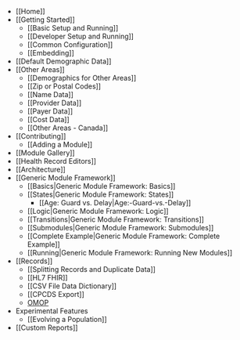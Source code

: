 - [[Home]]
- [[Getting Started]]
  - [[Basic Setup and Running]]
  - [[Developer Setup and Running]]
  - [[Common Configuration]]
  - [[Embedding]]
- [[Default Demographic Data]]
- [[Other Areas]]
  - [[Demographics for Other Areas]]
  - [[Zip or Postal Codes]]
  - [[Name Data]]
  - [[Provider Data]]
  - [[Payer Data]]
  - [[Cost Data]]
  - [[Other Areas - Canada]]
- [[Contributing]]
  - [[Adding a Module]]
- [[Module Gallery]]
- [[Health Record Editors]]
- [[Architecture]]
- [[Generic Module Framework]]
  - [[Basics|Generic Module Framework: Basics]]
  - [[States|Generic Module Framework: States]]
    - [[Age: Guard vs. Delay|Age:-Guard-vs.-Delay]]
  - [[Logic|Generic Module Framework: Logic]]
  - [[Transitions|Generic Module Framework: Transitions]]
  - [[Submodules|Generic Module Framework: Submodules]]
  - [[Complete Example|Generic Module Framework: Complete Example]]
  - [[Running|Generic Module Framework: Running New Modules]]
- [[Records]]
  - [[Splitting Records and Duplicate Data]]
  - [[HL7 FHIR]]
  - [[CSV File Data Dictionary]]
  - [[CPCDS Export]]
  - [OMOP](https://github.com/OHDSI/ETL-Synthea)
- Experimental Features
  - [[Evolving a Population]]
- [[Custom Reports]]